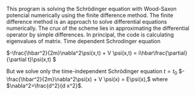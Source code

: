 This program is solving the Schrödinger equation with Wood-Saxon potencial numerically using the finite difference method. The finite difference method is an approach to solve differential equations numerically. The crux of the scheme lies in approximating the differential operator by simple differences. In principal, the code is calculating eigenvalues of matrix.  Time dependent Schrodinger equation

$-\frac{\hbar^2}{2m}\nabla^2\psi(x,t) + V \psi(x,t) = i\hbar\frac{\partial}{\partial t}\psi(x,t) $

But we solve only  the time-independent Schrödinger equation $t=t_0$
$-\frac{\hbar^2}{2m}\nabla^2\psi(x) + V \psi(x) = E\psi(x),$
where $\nabla^2=\frac{d^2}{d x^2}$.

